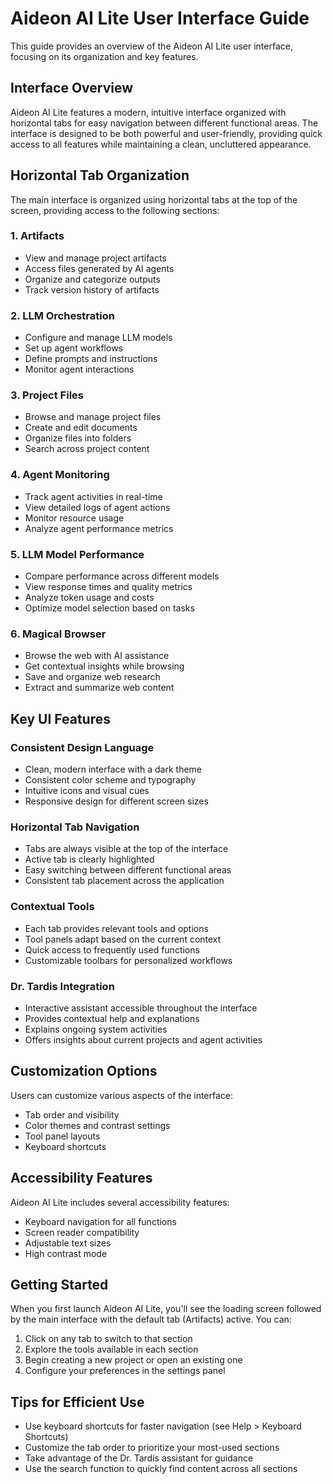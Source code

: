 # Aideon AI Lite User Interface Guide

This guide provides an overview of the Aideon AI Lite user interface, focusing on its organization and key features.

## Interface Overview

Aideon AI Lite features a modern, intuitive interface organized with horizontal tabs for easy navigation between different functional areas. The interface is designed to be both powerful and user-friendly, providing quick access to all features while maintaining a clean, uncluttered appearance.

## Horizontal Tab Organization

The main interface is organized using horizontal tabs at the top of the screen, providing access to the following sections:

### 1. Artifacts
- View and manage project artifacts
- Access files generated by AI agents
- Organize and categorize outputs
- Track version history of artifacts

### 2. LLM Orchestration
- Configure and manage LLM models
- Set up agent workflows
- Define prompts and instructions
- Monitor agent interactions

### 3. Project Files
- Browse and manage project files
- Create and edit documents
- Organize files into folders
- Search across project content

### 4. Agent Monitoring
- Track agent activities in real-time
- View detailed logs of agent actions
- Monitor resource usage
- Analyze agent performance metrics

### 5. LLM Model Performance
- Compare performance across different models
- View response times and quality metrics
- Analyze token usage and costs
- Optimize model selection based on tasks

### 6. Magical Browser
- Browse the web with AI assistance
- Get contextual insights while browsing
- Save and organize web research
- Extract and summarize web content

## Key UI Features

### Consistent Design Language
- Clean, modern interface with a dark theme
- Consistent color scheme and typography
- Intuitive icons and visual cues
- Responsive design for different screen sizes

### Horizontal Tab Navigation
- Tabs are always visible at the top of the interface
- Active tab is clearly highlighted
- Easy switching between different functional areas
- Consistent tab placement across the application

### Contextual Tools
- Each tab provides relevant tools and options
- Tool panels adapt based on the current context
- Quick access to frequently used functions
- Customizable toolbars for personalized workflows

### Dr. Tardis Integration
- Interactive assistant accessible throughout the interface
- Provides contextual help and explanations
- Explains ongoing system activities
- Offers insights about current projects and agent activities

## Customization Options

Users can customize various aspects of the interface:

- Tab order and visibility
- Color themes and contrast settings
- Tool panel layouts
- Keyboard shortcuts

## Accessibility Features

Aideon AI Lite includes several accessibility features:

- Keyboard navigation for all functions
- Screen reader compatibility
- Adjustable text sizes
- High contrast mode

## Getting Started

When you first launch Aideon AI Lite, you'll see the loading screen followed by the main interface with the default tab (Artifacts) active. You can:

1. Click on any tab to switch to that section
2. Explore the tools available in each section
3. Begin creating a new project or open an existing one
4. Configure your preferences in the settings panel

## Tips for Efficient Use

- Use keyboard shortcuts for faster navigation (see Help > Keyboard Shortcuts)
- Customize the tab order to prioritize your most-used sections
- Take advantage of the Dr. Tardis assistant for guidance
- Use the search function to quickly find content across all sections
